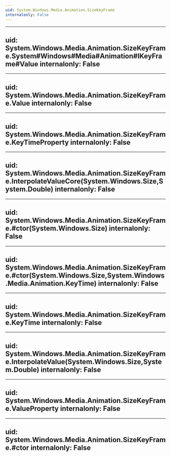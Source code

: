 ```yaml
---
uid: System.Windows.Media.Animation.SizeKeyFrame
internalonly: False
---
```


---
uid: System.Windows.Media.Animation.SizeKeyFrame.System#Windows#Media#Animation#IKeyFrame#Value
internalonly: False
---

---
uid: System.Windows.Media.Animation.SizeKeyFrame.Value
internalonly: False
---

---
uid: System.Windows.Media.Animation.SizeKeyFrame.KeyTimeProperty
internalonly: False
---

---
uid: System.Windows.Media.Animation.SizeKeyFrame.InterpolateValueCore(System.Windows.Size,System.Double)
internalonly: False
---

---
uid: System.Windows.Media.Animation.SizeKeyFrame.#ctor(System.Windows.Size)
internalonly: False
---

---
uid: System.Windows.Media.Animation.SizeKeyFrame.#ctor(System.Windows.Size,System.Windows.Media.Animation.KeyTime)
internalonly: False
---

---
uid: System.Windows.Media.Animation.SizeKeyFrame.KeyTime
internalonly: False
---

---
uid: System.Windows.Media.Animation.SizeKeyFrame.InterpolateValue(System.Windows.Size,System.Double)
internalonly: False
---

---
uid: System.Windows.Media.Animation.SizeKeyFrame.ValueProperty
internalonly: False
---

---
uid: System.Windows.Media.Animation.SizeKeyFrame.#ctor
internalonly: False
---

